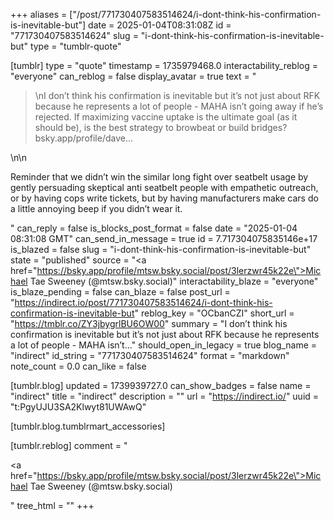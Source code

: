 +++
aliases = ["/post/771730407583514624/i-dont-think-his-confirmation-is-inevitable-but"]
date = 2025-01-04T08:31:08Z
id = "771730407583514624"
slug = "i-dont-think-his-confirmation-is-inevitable-but"
type = "tumblr-quote"

[tumblr]
type = "quote"
timestamp = 1735979468.0
interactability_reblog = "everyone"
can_reblog = false
display_avatar = true
text = "<blockquote><p>\nI don’t think his confirmation is inevitable but it’s not just about RFK because he represents a lot of people - MAHA isn’t going away if he’s rejected. If maximizing vaccine uptake is the ultimate goal (as it should be), is the best strategy to browbeat or build bridges? bsky.app/profile/dave&hellip;</p></blockquote>\n\n<p>Reminder that we didn&rsquo;t win the similar long fight over seatbelt usage by gently persuading skeptical anti seatbelt people with empathetic outreach, or by having cops write tickets, but by having manufacturers make cars do a little annoying beep if you didn&rsquo;t wear it.</p>"
can_reply = false
is_blocks_post_format = false
date = "2025-01-04 08:31:08 GMT"
can_send_in_message = true
id = 7.717304075835146e+17
is_blazed = false
slug = "i-dont-think-his-confirmation-is-inevitable-but"
state = "published"
source = "<a href=\"https://bsky.app/profile/mtsw.bsky.social/post/3lerzwr45k22e\">Michael Tae Sweeney (@mtsw.bsky.social)</a>"
interactability_blaze = "everyone"
is_blaze_pending = false
can_blaze = false
post_url = "https://indirect.io/post/771730407583514624/i-dont-think-his-confirmation-is-inevitable-but"
reblog_key = "OCbanCZI"
short_url = "https://tmblr.co/ZY3jbygrlBU6OW00"
summary = "I don’t think his confirmation is inevitable but it’s not just about RFK because he represents a lot of people - MAHA isn’t..."
should_open_in_legacy = true
blog_name = "indirect"
id_string = "771730407583514624"
format = "markdown"
note_count = 0.0
can_like = false

[tumblr.blog]
updated = 1739939727.0
can_show_badges = false
name = "indirect"
title = "indirect"
description = ""
url = "https://indirect.io/"
uuid = "t:PgyUJU3SA2Klwyt81UWAwQ"

[tumblr.blog.tumblrmart_accessories]

[tumblr.reblog]
comment = "<p><a href=\"https://bsky.app/profile/mtsw.bsky.social/post/3lerzwr45k22e\">Michael Tae Sweeney (@mtsw.bsky.social)</a></p>"
tree_html = ""
+++
